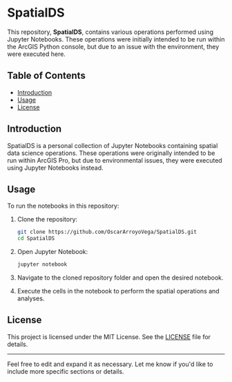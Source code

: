 
# SpatialDS

This repository, **SpatialDS**, contains various operations performed using Jupyter Notebooks. These operations were initially intended to be run within the ArcGIS Python console, but due to an issue with the environment, they were executed here.

## Table of Contents
- [Introduction](#introduction)
- [Usage](#usage)
- [License](#license)

## Introduction

SpatialDS is a personal collection of Jupyter Notebooks containing spatial data science operations. These operations were originally intended to be run within ArcGIS Pro, but due to environmental issues, they were executed using Jupyter Notebooks instead.

## Usage

To run the notebooks in this repository:

1. Clone the repository:
    ```bash
    git clone https://github.com/OscarArroyoVega/SpatialDS.git
    cd SpatialDS
    ```

2. Open Jupyter Notebook:
    ```bash
    jupyter notebook
    ```

3. Navigate to the cloned repository folder and open the desired notebook.

4. Execute the cells in the notebook to perform the spatial operations and analyses.

## License

This project is licensed under the MIT License. See the [LICENSE](LICENSE) file for details.

---

Feel free to edit and expand it as necessary. Let me know if you'd like to include more specific sections or details.
